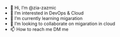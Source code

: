 - 👋 Hi, I’m @zia-zazmic
- 👀 I’m interested in DevOps & Cloud
- 🌱 I’m currently learning migaration
- 💞️ I’m looking to collaborate on migaration in cloud 
- 📫 How to reach me DM me

<!---
zia-zazmic/zia-zazmic is a ✨ special ✨ repository because its `README.md` (this file) appears on your GitHub profile.
You can click the Preview link to take a look at your changes.
--->

